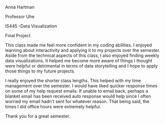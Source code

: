Anna Hartman

Professor Uhe

IS445 -Data Visualization

Final Project

This class made me feel more confident in my coding abilities. I enjoyed learning about interactivity 
and applying it to my projects over the semester. Aside from the technical aspects of this class, I also 
enjoyed finding weekly data visualizations. It helped me become more aware of things I thought were helpful
or detrimental in terms of data storytelling and I hope to apply those things to my future projects.

I really enjoyed the shorter class lengths. This helped with my time management over the semester. I would 
have liked quicker response times on some of my help request emails. If unable to email back, perhaps a blanket 
email has been received auto response would help since I often worried my email hadn't sent for whatever
reason. That being said, the times I did office hours were extremely helpful. 

Thank you for a great semester.
